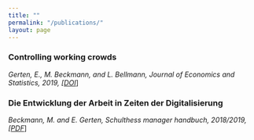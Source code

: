 ```yaml
---
title: ""
permalink: "/publications/"
layout: page
---
```


### Controlling working crowds
*Gerten, E., M. Beckmann, and L. Bellmann, Journal of Economics and Statistics, 2019, [[DOI](https://www.degruyter.com/document/doi/10.1515/jbnst-2017-0154/html)*]

### Die Entwicklung der Arbeit in Zeiten der Digitalisierung
*Beckmann, M. and E. Gerten, Schulthess manager handbuch, 2018/2019, [[PDF](https://wwz.unibas.ch/fileadmin/user_upload/wwz/00_Professuren/Beckmann_Personal_und_Organisation/Z_Gerten/pub_smh_Beckmann_Gerten.pdf)*]
